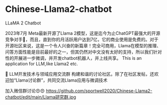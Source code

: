 # Chinese-Llama2-chatbot
LLaMA 2 Chatbot


2023年7月 Meta最新开源了Llama 2模型，这是迄今为止ChatGPT最强大的开源竞争对手🤯，而且，直到你的月活跃用户达到7亿，它的商业使用是免费的。对于开源社区来说，这是一个令人兴奋的新篇章！完全可商用，Llama在模型的推理、问答方面性能是目前最好的之一，但其仍然对中文没有太好的支持，所以我们针对性的开展进一步微调，并开发chatbot机器人，并上线共享。
This is an application for LLM,like  Llama2 etc. 

🤔 LLM开发技术与领域应用交流群
构建和谐的讨论社区。除了在社区发帖，还欢迎加“Llama讨论群”，共同交流Llama应用与微调技术

加入微信群讨论😍😍
<img>https://github.com/sportwell2020/Chinese-Llama2-chatbot/edit/main/Llama研究群.jpg</img>
